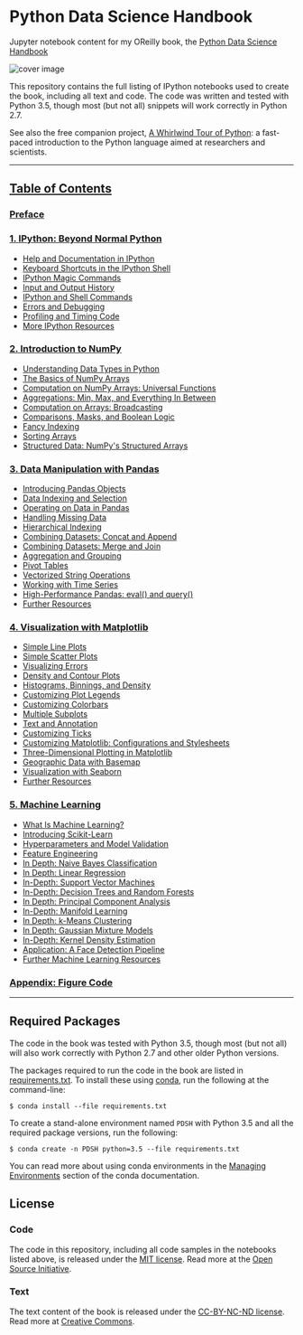 # Python Data Science Handbook

Jupyter notebook content for my OReilly book, the
[Python Data Science Handbook](http://shop.oreilly.com/product/0636920034919.do)

![cover image](notebooks/figures/PDSH-cover.png)

This repository contains the full listing of IPython notebooks used to create the book, including all text and code. The code was written and tested with Python 3.5, though most (but not all) snippets will work correctly in Python 2.7.

See also the free companion project, [A Whirlwind Tour of Python](https://github.com/jakevdp/WhirlwindTourOfPython): a fast-paced introduction to the Python language aimed at researchers and scientists.

---
## [Table of Contents](http://nbviewer.jupyter.org/github/jakevdp/PythonDataScienceHandbook/blob/master/notebooks/Index.ipynb)

### [Preface](http://nbviewer.jupyter.org/github/jakevdp/PythonDataScienceHandbook/blob/master/notebooks/00.00-Preface.ipynb)

### [1. IPython: Beyond Normal Python](http://nbviewer.jupyter.org/github/jakevdp/PythonDataScienceHandbook/blob/master/notebooks/01.00-IPython-Beyond-Normal-Python.ipynb)
- [Help and Documentation in IPython](http://nbviewer.jupyter.org/github/jakevdp/PythonDataScienceHandbook/blob/master/notebooks/01.01-Help-And-Documentation.ipynb)
- [Keyboard Shortcuts in the IPython Shell](http://nbviewer.jupyter.org/github/jakevdp/PythonDataScienceHandbook/blob/master/notebooks/01.02-Shell-Keyboard-Shortcuts.ipynb)
- [IPython Magic Commands](http://nbviewer.jupyter.org/github/jakevdp/PythonDataScienceHandbook/blob/master/notebooks/01.03-Magic-Commands.ipynb)
- [Input and Output History](http://nbviewer.jupyter.org/github/jakevdp/PythonDataScienceHandbook/blob/master/notebooks/01.04-Input-Output-History.ipynb)
- [IPython and Shell Commands](http://nbviewer.jupyter.org/github/jakevdp/PythonDataScienceHandbook/blob/master/notebooks/01.05-IPython-And-Shell-Commands.ipynb)
- [Errors and Debugging](http://nbviewer.jupyter.org/github/jakevdp/PythonDataScienceHandbook/blob/master/notebooks/01.06-Errors-and-Debugging.ipynb)
- [Profiling and Timing Code](http://nbviewer.jupyter.org/github/jakevdp/PythonDataScienceHandbook/blob/master/notebooks/01.07-Timing-and-Profiling.ipynb)
- [More IPython Resources](http://nbviewer.jupyter.org/github/jakevdp/PythonDataScienceHandbook/blob/master/notebooks/01.08-More-IPython-Resources.ipynb)

### [2. Introduction to NumPy](http://nbviewer.jupyter.org/github/jakevdp/PythonDataScienceHandbook/blob/master/notebooks/02.00-Introduction-to-NumPy.ipynb)
- [Understanding Data Types in Python](http://nbviewer.jupyter.org/github/jakevdp/PythonDataScienceHandbook/blob/master/notebooks/02.01-Understanding-Data-Types.ipynb)
- [The Basics of NumPy Arrays](http://nbviewer.jupyter.org/github/jakevdp/PythonDataScienceHandbook/blob/master/notebooks/02.02-The-Basics-Of-NumPy-Arrays.ipynb)
- [Computation on NumPy Arrays: Universal Functions](http://nbviewer.jupyter.org/github/jakevdp/PythonDataScienceHandbook/blob/master/notebooks/02.03-Computation-on-arrays-ufuncs.ipynb)
- [Aggregations: Min, Max, and Everything In Between](http://nbviewer.jupyter.org/github/jakevdp/PythonDataScienceHandbook/blob/master/notebooks/02.04-Computation-on-arrays-aggregates.ipynb)
- [Computation on Arrays: Broadcasting](http://nbviewer.jupyter.org/github/jakevdp/PythonDataScienceHandbook/blob/master/notebooks/02.05-Computation-on-arrays-broadcasting.ipynb)
- [Comparisons, Masks, and Boolean Logic](http://nbviewer.jupyter.org/github/jakevdp/PythonDataScienceHandbook/blob/master/notebooks/02.06-Boolean-Arrays-and-Masks.ipynb)
- [Fancy Indexing](http://nbviewer.jupyter.org/github/jakevdp/PythonDataScienceHandbook/blob/master/notebooks/02.07-Fancy-Indexing.ipynb)
- [Sorting Arrays](http://nbviewer.jupyter.org/github/jakevdp/PythonDataScienceHandbook/blob/master/notebooks/02.08-Sorting.ipynb)
- [Structured Data: NumPy's Structured Arrays](http://nbviewer.jupyter.org/github/jakevdp/PythonDataScienceHandbook/blob/master/notebooks/02.09-Structured-Data-NumPy.ipynb)

### [3. Data Manipulation with Pandas](http://nbviewer.jupyter.org/github/jakevdp/PythonDataScienceHandbook/blob/master/notebooks/03.00-Introduction-to-Pandas.ipynb)
- [Introducing Pandas Objects](http://nbviewer.jupyter.org/github/jakevdp/PythonDataScienceHandbook/blob/master/notebooks/03.01-Introducing-Pandas-Objects.ipynb)
- [Data Indexing and Selection](http://nbviewer.jupyter.org/github/jakevdp/PythonDataScienceHandbook/blob/master/notebooks/03.02-Data-Indexing-and-Selection.ipynb)
- [Operating on Data in Pandas](http://nbviewer.jupyter.org/github/jakevdp/PythonDataScienceHandbook/blob/master/notebooks/03.03-Operations-in-Pandas.ipynb)
- [Handling Missing Data](http://nbviewer.jupyter.org/github/jakevdp/PythonDataScienceHandbook/blob/master/notebooks/03.04-Missing-Values.ipynb)
- [Hierarchical Indexing](http://nbviewer.jupyter.org/github/jakevdp/PythonDataScienceHandbook/blob/master/notebooks/03.05-Hierarchical-Indexing.ipynb)
- [Combining Datasets: Concat and Append](http://nbviewer.jupyter.org/github/jakevdp/PythonDataScienceHandbook/blob/master/notebooks/03.06-Concat-And-Append.ipynb)
- [Combining Datasets: Merge and Join](http://nbviewer.jupyter.org/github/jakevdp/PythonDataScienceHandbook/blob/master/notebooks/03.07-Merge-and-Join.ipynb)
- [Aggregation and Grouping](http://nbviewer.jupyter.org/github/jakevdp/PythonDataScienceHandbook/blob/master/notebooks/03.08-Aggregation-and-Grouping.ipynb)
- [Pivot Tables](http://nbviewer.jupyter.org/github/jakevdp/PythonDataScienceHandbook/blob/master/notebooks/03.09-Pivot-Tables.ipynb)
- [Vectorized String Operations](http://nbviewer.jupyter.org/github/jakevdp/PythonDataScienceHandbook/blob/master/notebooks/03.10-Working-With-Strings.ipynb)
- [Working with Time Series](http://nbviewer.jupyter.org/github/jakevdp/PythonDataScienceHandbook/blob/master/notebooks/03.11-Working-with-Time-Series.ipynb)
- [High-Performance Pandas: eval() and query()](http://nbviewer.jupyter.org/github/jakevdp/PythonDataScienceHandbook/blob/master/notebooks/03.12-Performance-Eval-and-Query.ipynb)
- [Further Resources](http://nbviewer.jupyter.org/github/jakevdp/PythonDataScienceHandbook/blob/master/notebooks/03.13-Further-Resources.ipynb)

### [4. Visualization with Matplotlib](http://nbviewer.jupyter.org/github/jakevdp/PythonDataScienceHandbook/blob/master/notebooks/04.00-Introduction-To-Matplotlib.ipynb)
- [Simple Line Plots](http://nbviewer.jupyter.org/github/jakevdp/PythonDataScienceHandbook/blob/master/notebooks/04.01-Simple-Line-Plots.ipynb)
- [Simple Scatter Plots](http://nbviewer.jupyter.org/github/jakevdp/PythonDataScienceHandbook/blob/master/notebooks/04.02-Simple-Scatter-Plots.ipynb)
- [Visualizing Errors](http://nbviewer.jupyter.org/github/jakevdp/PythonDataScienceHandbook/blob/master/notebooks/04.03-Errorbars.ipynb)
- [Density and Contour Plots](http://nbviewer.jupyter.org/github/jakevdp/PythonDataScienceHandbook/blob/master/notebooks/04.04-Density-and-Contour-Plots.ipynb)
- [Histograms, Binnings, and Density](http://nbviewer.jupyter.org/github/jakevdp/PythonDataScienceHandbook/blob/master/notebooks/04.05-Histograms-and-Binnings.ipynb)
- [Customizing Plot Legends](http://nbviewer.jupyter.org/github/jakevdp/PythonDataScienceHandbook/blob/master/notebooks/04.06-Customizing-Legends.ipynb)
- [Customizing Colorbars](http://nbviewer.jupyter.org/github/jakevdp/PythonDataScienceHandbook/blob/master/notebooks/04.07-Customizing-Colorbars.ipynb)
- [Multiple Subplots](http://nbviewer.jupyter.org/github/jakevdp/PythonDataScienceHandbook/blob/master/notebooks/04.08-Multiple-Subplots.ipynb)
- [Text and Annotation](http://nbviewer.jupyter.org/github/jakevdp/PythonDataScienceHandbook/blob/master/notebooks/04.09-Text-and-Annotation.ipynb)
- [Customizing Ticks](http://nbviewer.jupyter.org/github/jakevdp/PythonDataScienceHandbook/blob/master/notebooks/04.10-Customizing-Ticks.ipynb)
- [Customizing Matplotlib: Configurations and Stylesheets](http://nbviewer.jupyter.org/github/jakevdp/PythonDataScienceHandbook/blob/master/notebooks/04.11-Settings-and-Stylesheets.ipynb)
- [Three-Dimensional Plotting in Matplotlib](http://nbviewer.jupyter.org/github/jakevdp/PythonDataScienceHandbook/blob/master/notebooks/04.12-Three-Dimensional-Plotting.ipynb)
- [Geographic Data with Basemap](http://nbviewer.jupyter.org/github/jakevdp/PythonDataScienceHandbook/blob/master/notebooks/04.13-Geographic-Data-With-Basemap.ipynb)
- [Visualization with Seaborn](http://nbviewer.jupyter.org/github/jakevdp/PythonDataScienceHandbook/blob/master/notebooks/04.14-Visualization-With-Seaborn.ipynb)
- [Further Resources](http://nbviewer.jupyter.org/github/jakevdp/PythonDataScienceHandbook/blob/master/notebooks/04.15-Further-Resources.ipynb)

### [5. Machine Learning](http://nbviewer.jupyter.org/github/jakevdp/PythonDataScienceHandbook/blob/master/notebooks/05.00-Machine-Learning.ipynb)
- [What Is Machine Learning?](http://nbviewer.jupyter.org/github/jakevdp/PythonDataScienceHandbook/blob/master/notebooks/05.01-What-Is-Machine-Learning.ipynb)
- [Introducing Scikit-Learn](http://nbviewer.jupyter.org/github/jakevdp/PythonDataScienceHandbook/blob/master/notebooks/05.02-Introducing-Scikit-Learn.ipynb)
- [Hyperparameters and Model Validation](http://nbviewer.jupyter.org/github/jakevdp/PythonDataScienceHandbook/blob/master/notebooks/05.03-Hyperparameters-and-Model-Validation.ipynb)
- [Feature Engineering](http://nbviewer.jupyter.org/github/jakevdp/PythonDataScienceHandbook/blob/master/notebooks/05.04-Feature-Engineering.ipynb)
- [In Depth: Naive Bayes Classification](http://nbviewer.jupyter.org/github/jakevdp/PythonDataScienceHandbook/blob/master/notebooks/05.05-Naive-Bayes.ipynb)
- [In Depth: Linear Regression](http://nbviewer.jupyter.org/github/jakevdp/PythonDataScienceHandbook/blob/master/notebooks/05.06-Linear-Regression.ipynb)
- [In-Depth: Support Vector Machines](http://nbviewer.jupyter.org/github/jakevdp/PythonDataScienceHandbook/blob/master/notebooks/05.07-Support-Vector-Machines.ipynb)
- [In-Depth: Decision Trees and Random Forests](http://nbviewer.jupyter.org/github/jakevdp/PythonDataScienceHandbook/blob/master/notebooks/05.08-Random-Forests.ipynb)
- [In Depth: Principal Component Analysis](http://nbviewer.jupyter.org/github/jakevdp/PythonDataScienceHandbook/blob/master/notebooks/05.09-Principal-Component-Analysis.ipynb)
- [In-Depth: Manifold Learning](http://nbviewer.jupyter.org/github/jakevdp/PythonDataScienceHandbook/blob/master/notebooks/05.10-Manifold-Learning.ipynb)
- [In Depth: k-Means Clustering](http://nbviewer.jupyter.org/github/jakevdp/PythonDataScienceHandbook/blob/master/notebooks/05.11-K-Means.ipynb)
- [In Depth: Gaussian Mixture Models](http://nbviewer.jupyter.org/github/jakevdp/PythonDataScienceHandbook/blob/master/notebooks/05.12-Gaussian-Mixtures.ipynb)
- [In-Depth: Kernel Density Estimation](http://nbviewer.jupyter.org/github/jakevdp/PythonDataScienceHandbook/blob/master/notebooks/05.13-Kernel-Density-Estimation.ipynb)
- [Application: A Face Detection Pipeline](http://nbviewer.jupyter.org/github/jakevdp/PythonDataScienceHandbook/blob/master/notebooks/05.14-Image-Features.ipynb)
- [Further Machine Learning Resources](http://nbviewer.jupyter.org/github/jakevdp/PythonDataScienceHandbook/blob/master/notebooks/05.15-Learning-More.ipynb)

### [Appendix: Figure Code](http://nbviewer.jupyter.org/github/jakevdp/PythonDataScienceHandbook/blob/master/notebooks/06.00-Figure-Code.ipynb)

---

## Required Packages

The code in the book was tested with Python 3.5, though most (but not all) will also work correctly with Python 2.7 and other older Python versions.

The packages required to run the code in the book are listed in [requirements.txt](requirements.txt). To install these using [conda](http://conda.pydata.org), run the following at the command-line:

```
$ conda install --file requirements.txt
```

To create a stand-alone environment named ``PDSH`` with Python 3.5 and all the required package versions, run the following:

```
$ conda create -n PDSH python=3.5 --file requirements.txt
```

You can read more about using conda environments in the [Managing Environments](http://conda.pydata.org/docs/using/envs.html) section of the conda documentation.


## License

### Code
The code in this repository, including all code samples in the notebooks listed above, is released under the [MIT license](LICENSE-CODE). Read more at the [Open Source Initiative](https://opensource.org/licenses/MIT).

### Text
The text content of the book is released under the [CC-BY-NC-ND license](LICENSE-TEXT). Read more at [Creative Commons](https://creativecommons.org/licenses/by-nc-nd/3.0/us/legalcode).
